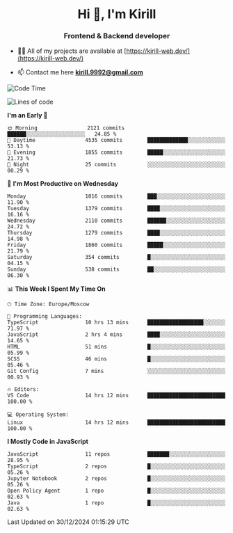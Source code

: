 <h1 align="center">Hi 👋, I'm Kirill</h1>
<h3 align="center">Frontend & Backend developer</h3>

- 👨‍💻 All of my projects are available at [https://kirill-web.dev/](https://kirill-web.dev/)

- 📫 Contact me here **kirill.9992@gmail.com**











<!--START_SECTION:waka-->
![Code Time](http://img.shields.io/badge/Code%20Time-2%2C088%20hrs%2036%20mins-blue)

![Lines of code](https://img.shields.io/badge/From%20Hello%20World%20I%27ve%20Written-5.3%20million%20lines%20of%20code-blue)

**I'm an Early 🐤** 

```text
🌞 Morning                2121 commits        ██████░░░░░░░░░░░░░░░░░░░   24.85 % 
🌆 Daytime                4535 commits        █████████████░░░░░░░░░░░░   53.13 % 
🌃 Evening                1855 commits        █████░░░░░░░░░░░░░░░░░░░░   21.73 % 
🌙 Night                  25 commits          ░░░░░░░░░░░░░░░░░░░░░░░░░   00.29 % 
```
📅 **I'm Most Productive on Wednesday** 

```text
Monday                   1016 commits        ███░░░░░░░░░░░░░░░░░░░░░░   11.90 % 
Tuesday                  1379 commits        ████░░░░░░░░░░░░░░░░░░░░░   16.16 % 
Wednesday                2110 commits        ██████░░░░░░░░░░░░░░░░░░░   24.72 % 
Thursday                 1279 commits        ████░░░░░░░░░░░░░░░░░░░░░   14.98 % 
Friday                   1860 commits        █████░░░░░░░░░░░░░░░░░░░░   21.79 % 
Saturday                 354 commits         █░░░░░░░░░░░░░░░░░░░░░░░░   04.15 % 
Sunday                   538 commits         ██░░░░░░░░░░░░░░░░░░░░░░░   06.30 % 
```


📊 **This Week I Spent My Time On** 

```text
🕑︎ Time Zone: Europe/Moscow

💬 Programming Languages: 
TypeScript               10 hrs 13 mins      ██████████████████░░░░░░░   71.97 % 
JavaScript               2 hrs 4 mins        ████░░░░░░░░░░░░░░░░░░░░░   14.65 % 
HTML                     51 mins             █░░░░░░░░░░░░░░░░░░░░░░░░   05.99 % 
SCSS                     46 mins             █░░░░░░░░░░░░░░░░░░░░░░░░   05.46 % 
Git Config               7 mins              ░░░░░░░░░░░░░░░░░░░░░░░░░   00.93 % 

🔥 Editors: 
VS Code                  14 hrs 12 mins      █████████████████████████   100.00 % 

💻 Operating System: 
Linux                    14 hrs 12 mins      █████████████████████████   100.00 % 
```

**I Mostly Code in JavaScript** 

```text
JavaScript               11 repos            ███████░░░░░░░░░░░░░░░░░░   28.95 % 
TypeScript               2 repos             █░░░░░░░░░░░░░░░░░░░░░░░░   05.26 % 
Jupyter Notebook         2 repos             █░░░░░░░░░░░░░░░░░░░░░░░░   05.26 % 
Open Policy Agent        1 repo              █░░░░░░░░░░░░░░░░░░░░░░░░   02.63 % 
Java                     1 repo              █░░░░░░░░░░░░░░░░░░░░░░░░   02.63 % 
```




 Last Updated on 30/12/2024 01:15:29 UTC
<!--END_SECTION:waka-->
